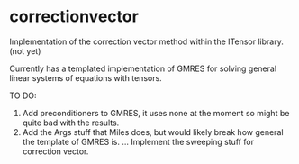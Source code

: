 # correctionvector
Implementation of the correction vector method within the ITensor library. (not yet)

Currently has a templated implementation of GMRES for solving general linear systems of equations with tensors.

TO DO:
1. Add preconditioners to GMRES, it uses none at the moment so might be quite bad with the results.
2. Add the Args stuff that Miles does, but would likely break how general the template of GMRES is.
...
Implement the sweeping stuff for correction vector.
